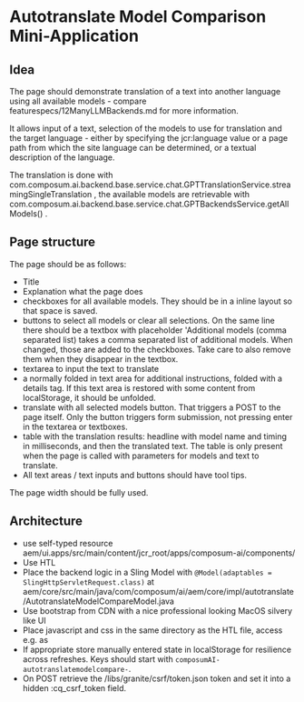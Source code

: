 # Autotranslate Model Comparison Mini-Application

## Idea

The page should demonstrate translation of a text into another language using all available models - compare
featurespecs/12ManyLLMBackends.md for more information.

It allows input of a text, selection of the models to use for translation and the target language - either by
specifying the jcr:language value or a page path from which the site language can be determined, or a textual
description of the language.

The translation is done with com.composum.ai.backend.base.service.chat.GPTTranslationService.streamingSingleTranslation ,
the available models are retrievable with
com.composum.ai.backend.base.service.chat.GPTBackendsService.getAllModels() .

## Page structure

The page should be as follows:

- Title
- Explanation what the page does
- checkboxes for all available models. They should be in a inline layout so that space is saved.
- buttons to select all models or clear all selections. On the same line there should be a textbox with 
  placeholder 'Additional models (comma separated list) takes a comma separated list of additional models. 
  When changed, those are added to the checkboxes. Take care to also remove them when they disappear in the textbox.  
- textarea to input the text to translate
- a normally folded in text area for additional instructions, folded with a details tag. If this text area is 
  restored with some content from localStorage, it should be unfolded.
- translate with all selected models button. That triggers a POST to the page itself. Only the button triggers 
  form submission, not pressing enter in the textarea or textboxes.
- table with the translation results: headline with model name and timing in milliseconds, and then the translated 
  text. The table is only present when the page is called with parameters for models and text to translate.
- All text areas / text inputs and buttons should have tool tips.

The page width should be fully used.

## Architecture

- use self-typed resource aem/ui.apps/src/main/content/jcr_root/apps/composum-ai/components/<feature>
- Use HTL
- Place the backend logic in a Sling Model with `@Model(adaptables = SlingHttpServletRequest.class)` at
  aem/core/src/main/java/com/composum/ai/aem/core/impl/autotranslate/AutotranslateModelCompareModel.java
- Use bootstrap from CDN with a nice professional looking MacOS silvery like UI
- Place javascript and css in the same directory as the HTL file, access e.g. as
  <link rel="stylesheet" href="${resource.path}/autotranslatemodelcompare.css">
- If appropriate store manually entered state in localStorage for resilience across refreshes. Keys should start 
  with `composumAI-autotranslatemodelcompare-`.
- On POST retrieve the /libs/granite/csrf/token.json token and set it into a hidden :cq_csrf_token field.
